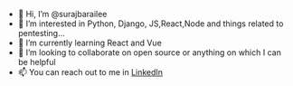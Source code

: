 - 👋 Hi, I’m @surajbarailee
- 👀 I’m interested in Python, Django, JS,React,Node and things related to pentesting...
- 🌱 I’m currently learning React and Vue
- 💞️ I’m looking to collaborate on open source or anything on which I can be helpful
- 📫 You can reach out to me in  [LinkedIn](https://www.linkedin.com/in/surajbarailee/)

<!---
surajbarailee/surajbarailee is a ✨ special ✨ repository because its `README.md` (this file) appears on your GitHub profile.
You can click the Preview link to take a look at your changes.
--->
